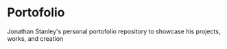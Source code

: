 # Portofolio
Jonathan Stanley's personal portofolio repository to showcase his projects, works, and creation 
